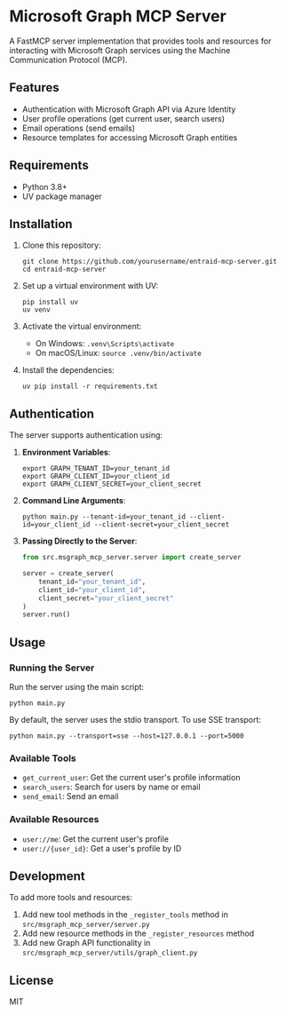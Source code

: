 # Microsoft Graph MCP Server

A FastMCP server implementation that provides tools and resources for interacting with Microsoft Graph services using the Machine Communication Protocol (MCP).

## Features

- Authentication with Microsoft Graph API via Azure Identity
- User profile operations (get current user, search users)
- Email operations (send emails)
- Resource templates for accessing Microsoft Graph entities

## Requirements

- Python 3.8+
- UV package manager

## Installation

1. Clone this repository:
   ```
   git clone https://github.com/yourusername/entraid-mcp-server.git
   cd entraid-mcp-server
   ```

2. Set up a virtual environment with UV:
   ```
   pip install uv
   uv venv
   ```

3. Activate the virtual environment:
   - On Windows: `.venv\Scripts\activate`
   - On macOS/Linux: `source .venv/bin/activate`

4. Install the dependencies:
   ```
   uv pip install -r requirements.txt
   ```

## Authentication

The server supports authentication using:

1. **Environment Variables**:
   ```
   export GRAPH_TENANT_ID=your_tenant_id
   export GRAPH_CLIENT_ID=your_client_id
   export GRAPH_CLIENT_SECRET=your_client_secret
   ```

2. **Command Line Arguments**:
   ```
   python main.py --tenant-id=your_tenant_id --client-id=your_client_id --client-secret=your_client_secret
   ```

3. **Passing Directly to the Server**:
   ```python
   from src.msgraph_mcp_server.server import create_server
   
   server = create_server(
       tenant_id="your_tenant_id",
       client_id="your_client_id",
       client_secret="your_client_secret"
   )
   server.run()
   ```

## Usage

### Running the Server

Run the server using the main script:

```
python main.py
```

By default, the server uses the stdio transport. To use SSE transport:

```
python main.py --transport=sse --host=127.0.0.1 --port=5000
```

### Available Tools

- `get_current_user`: Get the current user's profile information
- `search_users`: Search for users by name or email
- `send_email`: Send an email

### Available Resources

- `user://me`: Get the current user's profile
- `user://{user_id}`: Get a user's profile by ID

## Development

To add more tools and resources:

1. Add new tool methods in the `_register_tools` method in `src/msgraph_mcp_server/server.py`
2. Add new resource methods in the `_register_resources` method
3. Add new Graph API functionality in `src/msgraph_mcp_server/utils/graph_client.py`

## License

MIT

